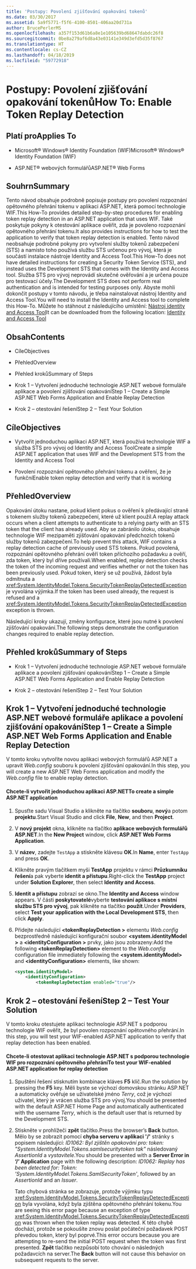 ```yaml
---
title: 'Postupy: Povolení zjišťování opakování tokenů'
ms.date: 03/30/2017
ms.assetid: 5a9f5771-f5f6-4100-8501-406aa20d731a
author: BrucePerlerMS
ms.openlocfilehash: a357f153d61b6a8e1e105639bd68647dabdc26f8
ms.sourcegitcommit: 0be8a279af6d8a43e03141e349d3efd5d35f8767
ms.translationtype: HT
ms.contentlocale: cs-CZ
ms.lasthandoff: 04/18/2019
ms.locfileid: "59772918"
---
```

# <a name="how-to-enable-token-replay-detection"></a><span data-ttu-id="1e7d7-102">Postupy: Povolení zjišťování opakování tokenů</span><span class="sxs-lookup"><span data-stu-id="1e7d7-102">How To: Enable Token Replay Detection</span></span>
## <a name="applies-to"></a><span data-ttu-id="1e7d7-103">Platí pro</span><span class="sxs-lookup"><span data-stu-id="1e7d7-103">Applies To</span></span>  
  
-   <span data-ttu-id="1e7d7-104">Microsoft® Windows® Identity Foundation (WIF)</span><span class="sxs-lookup"><span data-stu-id="1e7d7-104">Microsoft® Windows® Identity Foundation (WIF)</span></span>  
  
-   <span data-ttu-id="1e7d7-105">ASP.NET® webových formulářů</span><span class="sxs-lookup"><span data-stu-id="1e7d7-105">ASP.NET® Web Forms</span></span>  
  
## <a name="summary"></a><span data-ttu-id="1e7d7-106">Souhrn</span><span class="sxs-lookup"><span data-stu-id="1e7d7-106">Summary</span></span>  
 <span data-ttu-id="1e7d7-107">Tento návod obsahuje podrobně popisuje postupy pro povolení rozpoznání opětovného přehrání tokenu v aplikaci ASP.NET, která pomocí technologie WIF.</span><span class="sxs-lookup"><span data-stu-id="1e7d7-107">This How-To provides detailed step-by-step procedures for enabling token replay detection in an ASP.NET application that uses WIF.</span></span> <span data-ttu-id="1e7d7-108">Také poskytuje pokyny k otestování aplikace ověřit, zda je povoleno rozpoznání opětovného přehrání tokenu.</span><span class="sxs-lookup"><span data-stu-id="1e7d7-108">It also provides instructions for how to test the application to verify that token replay detection is enabled.</span></span> <span data-ttu-id="1e7d7-109">Tento návod neobsahuje podrobné pokyny pro vytvoření služby tokenů zabezpečení (STS) a namísto toho používá službu STS určenou pro vývoj, která je součástí instalace nástroje Identity and Access Tool.</span><span class="sxs-lookup"><span data-stu-id="1e7d7-109">This How-To does not have detailed instructions for creating a Security Token Service (STS), and instead uses the Development STS that comes with the Identity and Access tool.</span></span> <span data-ttu-id="1e7d7-110">Služba STS pro vývoj neprovádí skutečné ověřování a je určena pouze pro testovací účely.</span><span class="sxs-lookup"><span data-stu-id="1e7d7-110">The Development STS does not perform real authentication and is intended for testing purposes only.</span></span> <span data-ttu-id="1e7d7-111">Abyste mohli dokončit postupy v tomto návodu, je třeba nainstalovat nástroj Identity and Access Tool.</span><span class="sxs-lookup"><span data-stu-id="1e7d7-111">You will need to install the Identity and Access tool to complete this How-To.</span></span> <span data-ttu-id="1e7d7-112">Můžete ho stáhnout z následujícího umístění: [Nástroj identity and Access Tool](https://go.microsoft.com/fwlink/?LinkID=245849)</span><span class="sxs-lookup"><span data-stu-id="1e7d7-112">It can be downloaded from the following location: [Identity and Access Tool](https://go.microsoft.com/fwlink/?LinkID=245849)</span></span>  
  
## <a name="contents"></a><span data-ttu-id="1e7d7-113">Obsah</span><span class="sxs-lookup"><span data-stu-id="1e7d7-113">Contents</span></span>  
  
-   <span data-ttu-id="1e7d7-114">Cíle</span><span class="sxs-lookup"><span data-stu-id="1e7d7-114">Objectives</span></span>  
  
-   <span data-ttu-id="1e7d7-115">Přehled</span><span class="sxs-lookup"><span data-stu-id="1e7d7-115">Overview</span></span>  
  
-   <span data-ttu-id="1e7d7-116">Přehled kroků</span><span class="sxs-lookup"><span data-stu-id="1e7d7-116">Summary of Steps</span></span>  
  
-   <span data-ttu-id="1e7d7-117">Krok 1 – Vytvoření jednoduché technologie ASP.NET webové formuláře aplikace a povolení zjišťování opakování</span><span class="sxs-lookup"><span data-stu-id="1e7d7-117">Step 1 – Create a Simple ASP.NET Web Forms Application and Enable Replay Detection</span></span>  
  
-   <span data-ttu-id="1e7d7-118">Krok 2 – otestování řešení</span><span class="sxs-lookup"><span data-stu-id="1e7d7-118">Step 2 – Test Your Solution</span></span>  
  
## <a name="objectives"></a><span data-ttu-id="1e7d7-119">Cíle</span><span class="sxs-lookup"><span data-stu-id="1e7d7-119">Objectives</span></span>  
  
-   <span data-ttu-id="1e7d7-120">Vytvořit jednoduchou aplikaci ASP.NET, která používá technologie WIF a služba STS pro vývoj od Identity and Access Tool</span><span class="sxs-lookup"><span data-stu-id="1e7d7-120">Create a simple ASP.NET application that uses WIF and the Development STS from the Identity and Access Tool</span></span>  
  
-   <span data-ttu-id="1e7d7-121">Povolení rozpoznání opětovného přehrání tokenu a ověření, že je funkční</span><span class="sxs-lookup"><span data-stu-id="1e7d7-121">Enable token replay detection and verify that it is working</span></span>  
  
## <a name="overview"></a><span data-ttu-id="1e7d7-122">Přehled</span><span class="sxs-lookup"><span data-stu-id="1e7d7-122">Overview</span></span>  
 <span data-ttu-id="1e7d7-123">Opakování útoku nastane, pokud klient pokus o ověření k předávající straně s tokenem služby tokenů zabezpečení, které už klient použil.</span><span class="sxs-lookup"><span data-stu-id="1e7d7-123">A replay attack occurs when a client attempts to authenticate to a relying party with an STS token that the client has already used.</span></span> <span data-ttu-id="1e7d7-124">Aby se zabránilo útoku, obsahuje technologie WIF mezipaměti zjišťování opakování předchozích tokenů služby tokenů zabezpečení.</span><span class="sxs-lookup"><span data-stu-id="1e7d7-124">To help prevent this attack, WIF contains a replay detection cache of previously used STS tokens.</span></span> <span data-ttu-id="1e7d7-125">Pokud povolená, rozpoznání opětovného přehrání ověří token příchozího požadavku a ověří, zda token, který byl dříve používali.</span><span class="sxs-lookup"><span data-stu-id="1e7d7-125">When enabled, replay detection checks the token of the incoming request and verifies whether or not the token has been previously used.</span></span> <span data-ttu-id="1e7d7-126">Pokud token, který se už používá, žádost byla odmítnuta a <xref:System.IdentityModel.Tokens.SecurityTokenReplayDetectedException> je vyvolána výjimka.</span><span class="sxs-lookup"><span data-stu-id="1e7d7-126">If the token has been used already, the request is refused and a <xref:System.IdentityModel.Tokens.SecurityTokenReplayDetectedException> exception is thrown.</span></span>  
  
 <span data-ttu-id="1e7d7-127">Následující kroky ukazují, změny konfigurace, které jsou nutné k povolení zjišťování opakování.</span><span class="sxs-lookup"><span data-stu-id="1e7d7-127">The following steps demonstrate the configuration changes required to enable replay detection.</span></span>  
  
## <a name="summary-of-steps"></a><span data-ttu-id="1e7d7-128">Přehled kroků</span><span class="sxs-lookup"><span data-stu-id="1e7d7-128">Summary of Steps</span></span>  
  
-   <span data-ttu-id="1e7d7-129">Krok 1 – Vytvoření jednoduché technologie ASP.NET webové formuláře aplikace a povolení zjišťování opakování</span><span class="sxs-lookup"><span data-stu-id="1e7d7-129">Step 1 – Create a Simple ASP.NET Web Forms Application and Enable Replay Detection</span></span>  
  
-   <span data-ttu-id="1e7d7-130">Krok 2 – otestování řešení</span><span class="sxs-lookup"><span data-stu-id="1e7d7-130">Step 2 – Test Your Solution</span></span>  
  
## <a name="step-1--create-a-simple-aspnet-web-forms-application-and-enable-replay-detection"></a><span data-ttu-id="1e7d7-131">Krok 1 – Vytvoření jednoduché technologie ASP.NET webové formuláře aplikace a povolení zjišťování opakování</span><span class="sxs-lookup"><span data-stu-id="1e7d7-131">Step 1 – Create a Simple ASP.NET Web Forms Application and Enable Replay Detection</span></span>  
 <span data-ttu-id="1e7d7-132">V tomto kroku vytvoříte novou aplikaci webových formulářů ASP.NET a upravit *Web.config* souboru k povolení zjišťování opakování.</span><span class="sxs-lookup"><span data-stu-id="1e7d7-132">In this step, you will create a new ASP.NET Web Forms application and modify the *Web.config* file to enable replay detection.</span></span>  
  
#### <a name="to-create-a-simple-aspnet-application"></a><span data-ttu-id="1e7d7-133">Chcete-li vytvořit jednoduchou aplikaci ASP.NET</span><span class="sxs-lookup"><span data-stu-id="1e7d7-133">To create a simple ASP.NET application</span></span>  
  
1. <span data-ttu-id="1e7d7-134">Spusťte sadu Visual Studio a klikněte na tlačítko **souboru**, **nový**a potom **projektu**.</span><span class="sxs-lookup"><span data-stu-id="1e7d7-134">Start Visual Studio and click **File**, **New**, and then **Project**.</span></span>  
  
2. <span data-ttu-id="1e7d7-135">V **nový projekt** okna, klikněte na tlačítko **aplikace webových formulářů ASP.NET**.</span><span class="sxs-lookup"><span data-stu-id="1e7d7-135">In the **New Project** window, click **ASP.NET Web Forms Application**.</span></span>  
  
3. <span data-ttu-id="1e7d7-136">V **název**, zadejte `TestApp` a stiskněte klávesu **OK**.</span><span class="sxs-lookup"><span data-stu-id="1e7d7-136">In **Name**, enter `TestApp` and press **OK**.</span></span>  
  
4. <span data-ttu-id="1e7d7-137">Klikněte pravým tlačítkem myši **TestApp** projektu v rámci **Průzkumníku řešení**a pak vyberte **identit a přístupu**.</span><span class="sxs-lookup"><span data-stu-id="1e7d7-137">Right-click the **TestApp** project under **Solution Explorer**, then select **Identity and Access**.</span></span>  
  
5. <span data-ttu-id="1e7d7-138">**Identit a přístupu** zobrazí se okno.</span><span class="sxs-lookup"><span data-stu-id="1e7d7-138">The **Identity and Access** window appears.</span></span> <span data-ttu-id="1e7d7-139">V části **poskytovatelé**vyberte **testování aplikace s místní službu STS pro vývoj**, pak klikněte na tlačítko **použít**.</span><span class="sxs-lookup"><span data-stu-id="1e7d7-139">Under **Providers**, select **Test your application with the Local Development STS**, then click **Apply**.</span></span>  
  
6. <span data-ttu-id="1e7d7-140">Přidejte následující  **\<tokenReplayDetection >** elementu *Web.config* bezprostředně následující konfigurační soubor  **\<system.identityModel >** a  **\<identityConfiguration >** prvky, jako jsou zobrazeny:</span><span class="sxs-lookup"><span data-stu-id="1e7d7-140">Add the following **\<tokenReplayDetection>** element to the *Web.config* configuration file immediately following the **\<system.identityModel>** and **\<identityConfiguration>** elements, like shown:</span></span>  
  
    ```xml  
    <system.identityModel>  
        <identityConfiguration>  
            <tokenReplayDetection enabled="true"/>  
    ```  
  
## <a name="step-2--test-your-solution"></a><span data-ttu-id="1e7d7-141">Krok 2 – otestování řešení</span><span class="sxs-lookup"><span data-stu-id="1e7d7-141">Step 2 – Test Your Solution</span></span>  
 <span data-ttu-id="1e7d7-142">V tomto kroku otestujete aplikaci technologie ASP.NET s podporou technologie WIF ověřit, že byl povolen rozpoznání opětovného přehrání.</span><span class="sxs-lookup"><span data-stu-id="1e7d7-142">In this step, you will test your WIF-enabled ASP.NET application to verify that replay detection has been enabled.</span></span>  
  
#### <a name="to-test-your-wif-enabled-aspnet-application-for-replay-detection"></a><span data-ttu-id="1e7d7-143">Chcete-li otestovat aplikaci technologie ASP.NET s podporou technologie WIF pro rozpoznání opětovného přehrání</span><span class="sxs-lookup"><span data-stu-id="1e7d7-143">To test your WIF-enabled ASP.NET application for replay detection</span></span>  
  
1. <span data-ttu-id="1e7d7-144">Spuštění řešení stisknutím kombinace kláves **F5** klíč.</span><span class="sxs-lookup"><span data-stu-id="1e7d7-144">Run the solution by pressing the **F5** key.</span></span> <span data-ttu-id="1e7d7-145">Měli byste se výchozí domovskou stránku ASP.NET a automaticky ověřuje se uživatelské jméno *Terry*, což je výchozí uživatel, který je vrácen služba STS pro vývoj.</span><span class="sxs-lookup"><span data-stu-id="1e7d7-145">You should be presented with the default ASP.NET Home Page and automatically authenticated with the username *Terry*, which is the default user that is returned by the Development STS.</span></span>  
  
2. <span data-ttu-id="1e7d7-146">Stiskněte v prohlížeči **zpět** tlačítko.</span><span class="sxs-lookup"><span data-stu-id="1e7d7-146">Press the browser’s **Back** button.</span></span> <span data-ttu-id="1e7d7-147">Mělo by se zobrazit pomocí **chyba serveru v aplikaci '/'** stránky s popisem následující: *ID1062: Byl zjištěn opakování pro: token: "System.IdentityModel.Tokens.samlsecuritytoken tak"* následovaný *AssertionId* a *vystavitele*.</span><span class="sxs-lookup"><span data-stu-id="1e7d7-147">You should be presented with a **Server Error in ‘/’ Application** page with the following description: *ID1062: Replay has been detected for: Token: 'System.IdentityModel.Tokens.SamlSecurityToken'*, followed by an *AssertionId* and an *Issuer*.</span></span>  
  
     <span data-ttu-id="1e7d7-148">Tato chybová stránka se zobrazuje, protože výjimku typu <xref:System.IdentityModel.Tokens.SecurityTokenReplayDetectedException> byla vyvolána, když byla zjištěna opětovného přehrání tokenu.</span><span class="sxs-lookup"><span data-stu-id="1e7d7-148">You are seeing this error page because an exception of type <xref:System.IdentityModel.Tokens.SecurityTokenReplayDetectedException> was thrown when the token replay was detected.</span></span> <span data-ttu-id="1e7d7-149">K této chybě dochází, protože se pokoušíte znovu poslat počáteční požadavek POST převedou token, který byl poprvé.</span><span class="sxs-lookup"><span data-stu-id="1e7d7-149">This error occurs because you are attempting to re-send the initial POST request when the token was first presented.</span></span> <span data-ttu-id="1e7d7-150">**Zpět** tlačítko nezpůsobí toto chování o následných požadavcích na server.</span><span class="sxs-lookup"><span data-stu-id="1e7d7-150">The **Back** button will not cause this behavior on subsequent requests to the server.</span></span>
